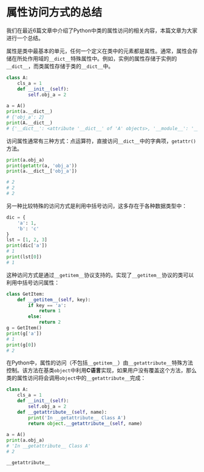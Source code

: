 # 属性访问方式的总结

我们在最近6篇文章中介绍了Python中类的属性访问的相关内容，本篇文章为大家进行一个总结。

属性是类中最基本的单元，任何一个定义在类中的元素都是属性。通常，属性会存储在所处作用域的`__dict__`特殊属性中。例如，实例的属性存储于实例的`__dict__`，而类属性存储于类的`__dict__`中。

```python
class A:
    cls_a = 1
    def __init__(self):
        self.obj_a = 2
        
a = A()
print(a.__dict__)
# {'obj_a': 2}
print(A.__dict__)
# {'__dict__': <attribute '__dict__' of 'A' objects>, '__module__': '__main__', '__init__': <function A.__init__ at 0x0000029EB4A34048>, '__doc__': None, 'cls_a': 1, '__weakref__': <attribute '__weakref__' of 'A' objects>}
```

访问属性通常有三种方式：点运算符，直接访问`__dict__`中的字典项，`getattr()`方法。

```python
print(a.obj_a)
print(getattr(a, 'obj_a'))
print(a.__dict__['obj_a'])

# 2
# 2
# 2
```

另一种比较特殊的访问方式是利用中括号访问，这多存在于各种数据类型中：

```python
dic = {
    'a': 1,
    'b': 'c'
}
lst = [1, 2, 3]
print(dic['a'])
# 1
print(lst[0])
# 1
```

这种访问方式是通过`__getitem__`协议支持的。实现了`__getitem__`协议的类可以利用中括号访问属性：

```python
class GetItem:
    def __getitem__(self, key):
        if key == 'a':
        	return 1
        else:
            return 2
g = GetItem()
print(g['a'])
# 1
print(g[0])
# 2
```

在Python中，属性的访问（不包括`__getitem__`）由`__getattribute__`特殊方法控制。该方法在基类`object`中利用**C语言**实现，如果用户没有覆盖这个方法，那么类的属性访问将会调用`object`中的`__getattribute__`完成：

```python
class A:
    cls_a = 1
    def __init__(self):
        self.obj_a = 2
    def __getattribute__(self, name):
        print('In __getattribute__ Class A')
        return object.__getattribute__(self, name)
    
a = A()
print(a.obj_a)
# 'In __getattribute__ Class A'
# 2
```

`__getattribute__`